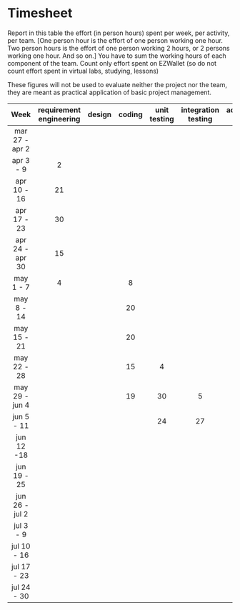 # Timesheet

Report in this table the effort (in person hours) spent per week, per activity, per team. 
[One person hour is the effort of one person working one hour.
Two person hours is the effort of one person working 2 hours, or 2 persons working one hour. And so on.]
You have to sum the working hours of each component of the team.
Count only effort spent on EZWallet (so do not count effort spent in virtual labs, studying, lessons)

These figures will not be used to evaluate neither the project nor the team, they are meant as practical application of basic project management.

| Week | requirement engineering | design | coding | unit testing | integration testing | acceptance testing | management | git maven |
|:-----------:|:--------:|:-----------:|:-----------:|:----------:|:------------:|:---------------:|:-------------:|:--------------:|
| mar 27 - apr 2 | | | | | | | | |
| apr 3 - 9 | 2| | | | | | | |
| apr 10 - 16| 21| | | | | | | | 
| apr 17 - 23| 30 | | | | | | | | 
| apr 24 - apr 30 | 15 | | | | | | | | 
| may 1 - 7  | 4 | | 8 | | | | | | 
| may 8 - 14| | | 20 | | | | | | 
| may 15 - 21| | | 20 | | | | | | 
| may 22 - 28| | | 15| 4 | | | 2 | | 
| may 29 - jun 4 | | | 19 | 30 | 5 | |  2| | 
| jun 5 - 11 |  | | | 24 | 27 | | 5 |  | 
| jun 12 -18 | | | | | | 1 | | | 
| jun 19 - 25 | | | | | | | | | 
| jun 26 - jul 2 | | | | | | | | | 
| jul 3 - 9 | | | | | | | | | 
| jul 10 - 16 | | | | | | | | |
| jul 17 - 23 | | | | | | | | |
| jul 24 - 30 | | | | | | | | |
